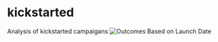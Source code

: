 # kickstarted
Analysis of kickstarted campaigans
![Outcomes Based on Launch Date](https://user-images.githubusercontent.com/90746609/134407635-8bfd56a3-4003-4f6c-89fb-bb086f3114eb.png)

